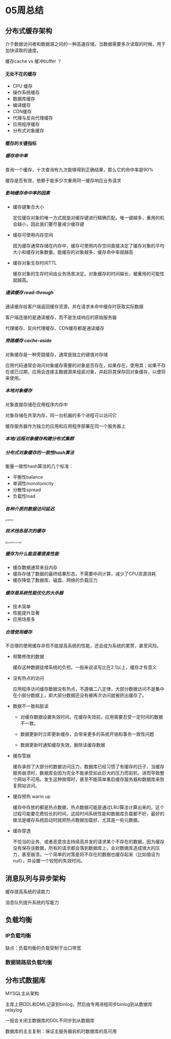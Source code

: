 # 05周总结

## 分布式缓存架构

介于数据访问者和数据源之间的一种高速存储，当数据需要多次读取的时候，用于加快读取的速度。

缓存cache vs 缓冲buffer ？

#### 无处不在的缓存

- CPU 缓存
- 操作系统缓存
- 数据库缓存
- 编译缓存
- CDN缓存
- 代理与反向代理缓存
- 应用程序缓存
- 分布式对象缓存

#### 缓存的关键指标

##### 缓存命中率

查询一个缓存，十次查询有九次能够得到正确结果，那么它的命中率是90%

缓存是否有效，依赖于能多少次重用同一缓存响应业务请求

##### 影响缓存命中率的因素

- 缓存键集合大小

  定位缓存对象的唯一方式就是对缓存键进行精确匹配。唯一键越多，重用的机会越小，因此我们要尽量减少缓存键

- 缓存可使用内存空间

  因为缓存通常存储在内存中，缓存可使用内存空间直接决定了缓存对象的平均大小和缓存对象数量。能缓存的对象越多，缓存命中率就越高

- 缓存对象生存时间TTL

  缓存对象的生存时间由业务场景决定。对象缓存的时间越长，被重用的可能性就越高。


##### 通读缓存 read-through

通读缓存给客户端返回缓存资源，并在请求未命中缓存时获取实际数据

客户端连接的是通读缓存，而不是生成响应的原始服务器

代理缓存、反向代理缓存、CDN缓存都是通读缓存

##### 旁路缓存 cache-aside

对象缓存是一种旁路缓存，通常是独立的键值对存储

应用代码通常会询问对象缓存需要的对象是否存在，如果存在，使用其；如果不存在或已过期，应用会连接主数据源来组装对象，并起将其保存回对象缓存，以便将来使用。

##### 本地对象缓存

对象直接存储在应用程序内存中

对象存储在共享内存，同一台机器的多个进程可以访问它

缓存服务器作为独立的应用和应用程序部署在同一个服务器上

##### 本地/远程对象缓存构建分布式集群

##### 分布式对象缓存的一致性hash算法

衡量一致性hash算法的几个标准：

- 平衡性balance
- 单调性monotonicity
- 分散性spread
- 负载性load

##### 各种介质的数据访问延迟

<img src="./res/latency.jpg" alt="latency" style="zoom:40%;" />

##### 技术栈各层次的缓存

<img src="./res/cache-in-tier.jpg" alt="cache-in-tier" style="zoom:50%;" />

##### 缓存为什么能显著提高性能

- 缓存数据通常来自内存
- 缓存存储了数据的最终结果形态，不需要中间计算，减少了CPU资源消耗
- 缓存降低了数据库、磁盘、网络的负载压力

##### 缓存是系统性能优化的大杀器

- 技术简单
- 性能提升显著
- 应用场景多

##### 合理使用缓存

不合理的使用缓存非但不能提高系统的性能，还会成为系统的累赘，甚至风险。

- 频繁修改的数据

  缓存这种数据徒增系统的负担。一般来说读写比在2:1以上，缓存才有意义

- 没有热点的访问

  应用程序访问缓存数据没有热点，不遵循二八定律，大部分数据访问不是集中在小部分数据上，即大部分数据还没有被再次访问就被挤出缓存了。

- 数据不一致和脏读

  - 对缓存数据设置失效时间，在缓存失效前，应用需要忍受一定时间的数据不一致。

  - 数据更新时立即更新缓存，会带来更多的系统开销和事务一致性问题
  - 数据更新时通知缓存失效，删除该缓存数据

- 缓存雪崩

  缓存承担了大部分的数据访问压力，数据库已经习惯了有缓存的日子，当缓存服务崩溃时，数据库会因为完全不能承受如此巨大的压力而宕机，进而导致整个网站不可用。发生这种故障时，甚至不能简单重启缓存服务器和数据库来恢复网站访问。

- 缓存预热 warm up

  缓存中存放的都是热点数据，热点数据可能是通过LRU算法计算出来的，这个过程可能要花费较长的时间，这段时间系统性能和数据库负载都不好，最好的做法是缓存系统启动时就把热点数据加载好。尤其是一些元数据。

- 缓存穿透

  不恰当的业务、或者恶意攻击持续高并发的请求某个不存在的数据，因为缓存没有保存该数据，所有的请求都会落到数据库上，会对数据库造成很大的压力，甚至崩溃。一个简单的对策是将不存在的数据也缓存起来（比如值设为null），并设置一个较短的失效时间。


## 消息队列与异步架构

缓存提高系统的读能力

消息队列提升系统的写能力



## 负载均衡

### IP负载均衡

缺点：负载均衡的负载受制于出口带宽

### 数据链路层负载均衡





## 分布式数据库



MYSQL主从架构

主库上把DDL和DML记录到binlog，然后由专用进程同步binlog到从数据库relaylog

一般会关闭主数据库的DDL不同步到从数据库

数据库的主主复制：保证主服务器宕机时数据库的高可用

